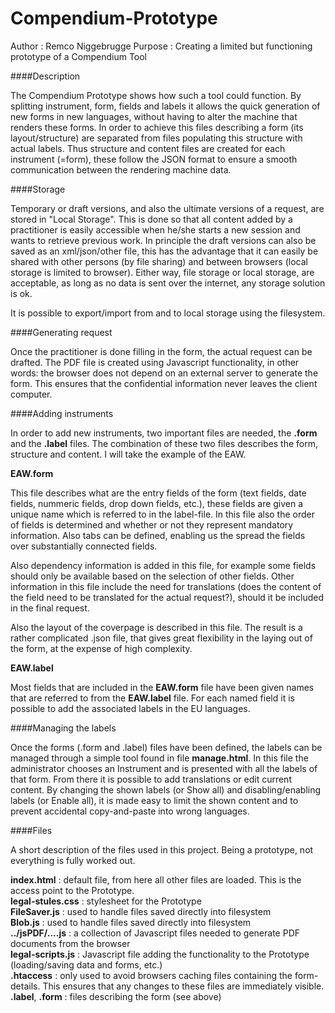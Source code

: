 # Compendium-Prototype

Author  : Remco Niggebrugge
Purpose : Creating a limited but functioning prototype of a Compendium Tool

####Description

The Compendium Prototype shows how such a tool could function. By splitting instrument, form, fields and labels it allows the 
quick generation of new forms in new languages, without having to alter the machine that renders these forms. In order to
achieve this files describing a form (its layout/structure) are separated from files populating this structure with actual labels.
Thus structure and content files are created for each instrument (=form), these follow the JSON format to ensure a smooth
communication between the rendering machine data.

####Storage

Temporary or draft versions, and also the ultimate versions of a request, are stored in "Local Storage". This is done so that
all content added by a practitioner is easily accessible when he/she starts a new session and wants to retrieve previous work.
In principle the draft versions can also be saved as an xml/json/other file, this has the advantage that it can easily be shared
with other persons (by file sharing) and between browsers (local storage is limited to browser). Either way, file storage or
local storage, are acceptable, as long as no data is sent over the internet, any storage solution is ok.

It is possible to export/import from and to local storage using the filesystem.

####Generating request

Once the practitioner is done filling in the form, the actual request can be drafted. The PDF file is created using Javascript
functionality, in other words: the browser does not depend on an external server to generate the form. This ensures that
the confidential information never leaves the client computer.

####Adding instruments

In order to add new instruments, two important files are needed, the **.form** and the **.label** files. The combination
of these two files describes the form, structure and content. I will take the example of the EAW.

**EAW.form**

This file describes what are the entry fields of the form (text fields, date fields, nummeric fields, drop down fields, etc.), these fields are given a unique name which is referred to in the label-file. In this file also the order of fields is
determined and whether or not they represent mandatory information. Also tabs can be defined, enabling us the spread the
fields over substantially connected fields. 

Also dependency information is added in this file, for example some fields should only be available based on the selection 
of other fields. Other information in this file include the need for translations (does the content of the field need to 
be translated for the actual request?), should it be included in the final request.

Also the layout of the coverpage is described in this file. The result is a rather complicated .json file, that gives
great flexibility in the laying out of the form, at the expense of high complexity.

**EAW.label**

Most fields that are included in the **EAW.form** file have been given names that are referred to from the **EAW.label** file. For each named field it is possible to add the associated labels in the EU languages. 

####Managing the labels

Once the forms (.form and .label) files have been defined, the labels can be managed through a simple tool found in file **manage.html**. In this file the administrator chooses an Instrument and is presented with all the labels of that form.
From there it is possible to add translations or edit current content. By changing the shown labels (or Show all) and disabling/enabling labels (or Enable all), it is made easy to limit the shown content and to prevent accidental copy-and-paste into wrong languages. 


####Files

A short description of the files used in this project. Being a prototype, not everything is fully worked out.

**index.html** : default file, from here all other files are loaded. This is the access point to the Prototype.   
**legal-stules.css** : stylesheet for the Prototype  
**FileSaver.js** : used to handle files saved directly into filesystem  
**Blob.js** : used to handle files saved directly into filesystem  
**../jsPDF/....js** : a collection of Javascript files needed to generate PDF documents from the browser  
**legal-scripts.js** : Javascript file adding the functionality to the Prototype (loading/saving data and forms, etc.)  
**.htaccess**  : only used to avoid browsers caching files containing the form-details. This ensures that any changes to 
these files are immediately visible.  
**.label**, **.form** : files describing the form (see above)



